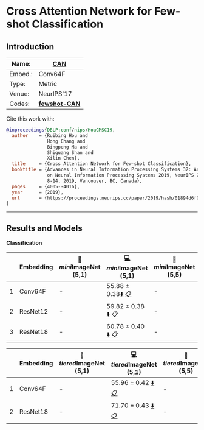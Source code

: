 # Cross Attention Network for Few-shot Classification
## Introduction
| Name:    | [CAN](https://arxiv.org/abs/1910.07677)  |
|----------|-------------------------------|
| Embed.:  | Conv64F |
| Type:    | Metric       |
| Venue:   | NeurIPS'17                      |
| Codes:   | [**fewshot-CAN**](https://github.com/blue-blue272/fewshot-CAN) |

Cite this work with:
```bibtex
@inproceedings{DBLP:conf/nips/HouCMSC19,
  author    = {Ruibing Hou and
               Hong Chang and
               Bingpeng Ma and
               Shiguang Shan and
               Xilin Chen},
  title     = {Cross Attention Network for Few-shot Classification},
  booktitle = {Advances in Neural Information Processing Systems 32: Annual Conference
               on Neural Information Processing Systems 2019, NeurIPS 2019, December
               8-14, 2019, Vancouver, BC, Canada},
  pages     = {4005--4016},
  year      = {2019},
  url       = {https://proceedings.neurips.cc/paper/2019/hash/01894d6f048493d2cacde3c579c315a3-Abstract.html}
}
```
---
## Results and Models

**Classification**

|   | Embedding | :book: *mini*ImageNet (5,1) | :computer: *mini*ImageNet (5,1) | :book:*mini*ImageNet (5,5) | :computer: *mini*ImageNet (5,5) | :memo: Comments  |
|---|-----------|--------------------|--------------------|--------------------|--------------------|---|
| 1 | Conv64F | - | 55.88 ± 0.38[:arrow_down:](https://drive.google.com/drive/folders/1witI_r60wLVoeoexmpYcmowencqXbUqx?usp=sharing) [:clipboard:](./CAN-miniImageNet--ravi-Conv64F-5-1-Table2.yaml) | - | 70.98 ± 0.30[:arrow_down:](https://drive.google.com/drive/folders/1WqQOqoLtWdXqCxaA1Eek5ZLPemsm5IIM?usp=sharing) [:clipboard:](./CAN-miniImageNet--ravi-Conv64F-5-5-Table2.yaml) | Table.2 |
| 2 | ResNet12 | - | 59.82 ± 0.38 [:arrow_down:](https://drive.google.com/drive/folders/1N7TPFrbJTT8Hk1npUwHyGlVzrNqKO0qf?usp=sharing) [:clipboard:](./CAN-miniImageNet--ravi-resnet12-5-1-Table2.yaml) | - | - [:arrow_down:]() [:clipboard:]() | Table.2 |
| 3 | ResNet18 | - | 60.78 ± 0.40 [:arrow_down:](https://drive.google.com/drive/folders/1HURosgYDniFbTOdl02Z9ZvrgpsxBEz1s?usp=sharing) [:clipboard:](./CAN-miniImageNet--ravi-resnet18-5-1-Table2.yaml) | - | 75.05 ± 0.29 [:arrow_down:](https://drive.google.com/drive/folders/1ydlya4qa_mNIcNfftogqfxEFfemfFUoS?usp=sharing) [:clipboard:](./CAN-miniImageNet--ravi-resnet18-5-5-Table2.yaml) | Table.2 |


|   | Embedding | :book: *tiered*ImageNet (5,1) | :computer: *tiered*ImageNet (5,1) | :book:*tiered*ImageNet (5,5) | :computer: *tiered*ImageNet (5,5) | :memo: Comments  |
|---|-----------|--------------------|--------------------|--------------------|--------------------|---|
| 1 | Conv64F | - | 55.96 ± 0.42 [:arrow_down:](https://drive.google.com/drive/folders/1zr1s6f1CnfXVbumQ2xmOHTHTKZZugADT?usp=sharing) [:clipboard:](./CAN-tiered_imagenet-Conv64F-5-1-Table2.yaml) | - | 70.52 ± 0.35 [:arrow_down:](https://drive.google.com/drive/folders/1wFzz0RkdTdFN9-mIIuAilKhPslX5gutM?usp=sharing) [:clipboard:](./CAN-tiered_imagenet-Conv64F-5-5-Table2.yaml) | Table.2 |
| 2 | ResNet18 | - | 71.70 ± 0.43 [:arrow_down:](https://drive.google.com/drive/folders/1mUoTy-VE1xZJXrrf2BUwwl00XB6A8RVn?usp=sharing) [:clipboard:](./CAN-tiered_imagenet-resnet18-5-1-Table2.yaml) | - | - [:arrow_down:]() [:clipboard:]() | Table.2 |
